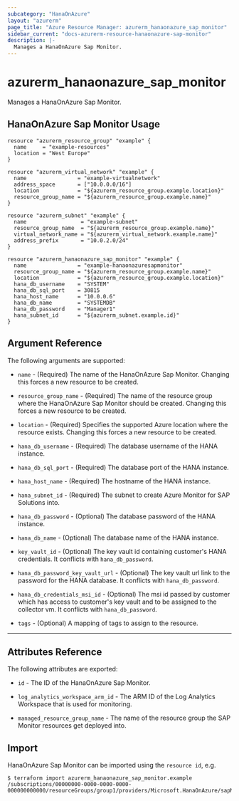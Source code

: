 ```yaml
---
subcategory: "HanaOnAzure"
layout: "azurerm"
page_title: "Azure Resource Manager: azurerm_hanaonazure_sap_monitor"
sidebar_current: "docs-azurerm-resource-hanaonazure-sap-monitor"
description: |-
  Manages a HanaOnAzure Sap Monitor.
---
```


# azurerm_hanaonazure_sap_monitor

Manages a HanaOnAzure Sap Monitor.


## HanaOnAzure Sap Monitor Usage

```hcl
resource "azurerm_resource_group" "example" {
  name     = "example-resources"
  location = "West Europe"
}

resource "azurerm_virtual_network" "example" {
  name                = "example-virtualnetwork"
  address_space       = ["10.0.0.0/16"]
  location            = "${azurerm_resource_group.example.location}"
  resource_group_name = "${azurerm_resource_group.example.name}"
}

resource "azurerm_subnet" "example" {
  name                 = "example-subnet"
  resource_group_name  = "${azurerm_resource_group.example.name}"
  virtual_network_name = "${azurerm_virtual_network.example.name}"
  address_prefix       = "10.0.2.0/24"
}

resource "azurerm_hanaonazure_sap_monitor" "example" {
  name                = "example-hanaonazuresapmonitor"
  resource_group_name = "${azurerm_resource_group.example.name}"
  location            = "${azurerm_resource_group.example.location}"
  hana_db_username    = "SYSTEM"
  hana_db_sql_port    = 30815
  hana_host_name      = "10.0.0.6"
  hana_db_name        = "SYSTEMDB"
  hana_db_password    = "Manager1"
  hana_subnet_id      = "${azurerm_subnet.example.id}"
}
```

## Argument Reference

The following arguments are supported:

* `name` - (Required) The name of the HanaOnAzure Sap Monitor. Changing this forces a new resource to be created.

* `resource_group_name` - (Required) The name of the resource group where the HanaOnAzure Sap Monitor should be created. Changing this forces a new resource to be created.

* `location` - (Required) Specifies the supported Azure location where the resource exists. Changing this forces a new resource to be created.

* `hana_db_username` - (Required) The database username of the HANA instance.

* `hana_db_sql_port` - (Required) The database port of the HANA instance.

* `hana_host_name` - (Required) The hostname of the HANA instance.

* `hana_subnet_id` - (Required) The subnet to create Azure Monitor for SAP Solutions into.

* `hana_db_password` - (Optional) The database password of the HANA instance.

* `hana_db_name` - (Optional) The database name of the HANA instance.

* `key_vault_id` - (Optional) The key vault id containing customer's HANA credentials. It conflicts with `hana_db_password`.

* `hana_db_password_key_vault_url` - (Optional) The key vault url link to the password for the HANA database. It conflicts with `hana_db_password`.

* `hana_db_credentials_msi_id` - (Optional) The msi id passed by customer which has access to customer's key vault and to be assigned to the collector vm. It conflicts with `hana_db_password`.

* `tags` - (Optional) A mapping of tags to assign to the resource.

---

## Attributes Reference

The following attributes are exported:

* `id` - The ID of the HanaOnAzure Sap Monitor.

* `log_analytics_workspace_arm_id` - The ARM ID of the Log Analytics Workspace that is used for monitoring.

* `managed_resource_group_name` - The name of the resource group the SAP Monitor resources get deployed into.

## Import

HanaOnAzure Sap Monitor can be imported using the `resource id`, e.g.

```shell
$ terraform import azurerm_hanaonazure_sap_monitor.example /subscriptions/00000000-0000-0000-0000-000000000000/resourceGroups/group1/providers/Microsoft.HanaOnAzure/sapMonitors/monitor1
```
